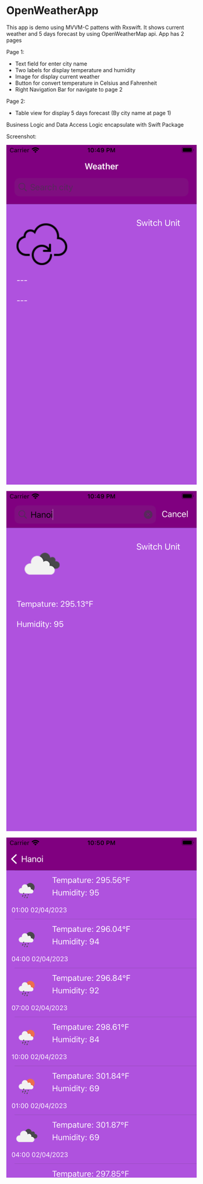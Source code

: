 # OpenWeatherApp

This app is demo using MVVM-C pattens with Rxswift. It shows current weather and 5 days forecast by using OpenWeatherMap api. App has 2 pages

Page 1:
- Text field for enter city name
- Two labels for display temperature and humidity
- Image for display current weather
- Button for convert temperature in Celsius and Fahrenheit
- Right Navigation Bar for navigate to page 2

Page 2:

- Table view for display 5 days forecast (By city name at page 1)

Business Logic and Data Access Logic encapsulate with Swift Package

Screenshot:

![Empty screen](/Screenshoot/screen1.png)

![Main screen](/Screenshoot/screen2.png)

![Forecast screen](/Screenshoot/screen3.png)
